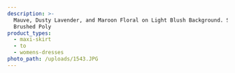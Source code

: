 ```yaml
---
description: >-
  Mauve, Dusty Lavender, and Maroon Floral on Light Blush Background. Single
  Brushed Poly
product_types:
  - maxi-skirt
  - to
  - womens-dresses
photo_path: /uploads/1543.JPG
---
```

